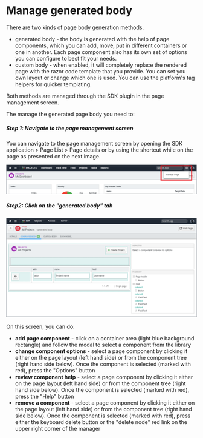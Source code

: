 ﻿<!--{"sort_order":12, "name": "manage-generated-body", "label": "Manage generated body"}-->

# Manage generated body

There are two kinds of page body generation methods. 
* generated body - the body is generated with the help of page components, which you can add, move, put in different containers or one in another. Each page component also has its own set of options you can configure to best fit your needs.
* custom body - when enabled, it will completely replace the rendered page with the razor code template that you provide. You can set you own layout or change which one is used. You can use the platform's tag helpers for quicker templating.

Both methods are managed through the SDK plugin in the page management screen. 

The manage the generated page body you need to:

##### Step 1: Navigate to the page management screen

You can navigate to the page management screen by opening the SDK application > Page List > Page details or by using the shortcut while on the page as presented on the next image.

![sdk page manage shortcut](doc-images/sdk-page-manage-shortcut.png)

##### Step2: Click on the "generated body" tab

![sdk page generated body](doc-images/sdk-page-generated-body.png)

On this screen, you can do:

* **add page component** - click on a container area (light blue background rectangle) and follow the modal to select a component from the library
* **change component options** - select a page component by clicking it either on the page layout (left hand side) or from the component tree (right hand side below). Once the component is selected (marked with red), press the "Options" button
* **review component help** - select a page component by clicking it either on the page layout (left hand side) or from the component tree (right hand side below). Once the component is selected (marked with red), press the "Help" button
* **remove a component** - select a page component by clicking it either on the page layout (left hand side) or from the component tree (right hand side below). Once the component is selected (marked with red), press either the keyboard delete button or the "delete node" red link on the upper right corner of the manager